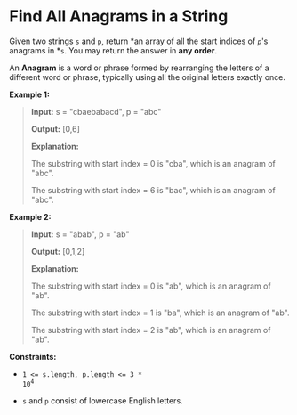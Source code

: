 # Find All Anagrams in a String

Given two strings <code>s</code> and <code>p</code>, return *an array of all the start indices of *<code>p</code>*'s anagrams in *<code>s</code>. You may return the answer in **any order**.

An **Anagram** is a word or phrase formed by rearranging the letters of a different word or phrase, typically using all the original letters exactly once.


**Example 1:**
>
> **Input:** s = "cbaebabacd", p = "abc"
>
> **Output:** [0,6]
>
> **Explanation:**
>
> The substring with start index = 0 is "cba", which is an anagram of "abc".
>
> The substring with start index = 6 is "bac", which is an anagram of "abc".

**Example 2:**
>
> **Input:** s = "abab", p = "ab"
>
> **Output:** [0,1,2]
>
> **Explanation:**
>
> The substring with start index = 0 is "ab", which is an anagram of "ab".
>
> The substring with start index = 1 is "ba", which is an anagram of "ab".
>
> The substring with start index = 2 is "ab", which is an anagram of "ab".


**Constraints:**

- <code>1 &lt;= s.length, p.length &lt;= 3 * 10<sup>4</sup></code>

- <code>s</code> and <code>p</code> consist of lowercase English letters.
